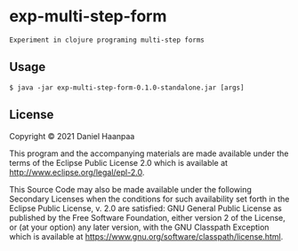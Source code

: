 # exp-multi-step-form

    Experiment in clojure programing multi-step forms


## Usage

    $ java -jar exp-multi-step-form-0.1.0-standalone.jar [args]



## License

Copyright © 2021 Daniel Haanpaa

This program and the accompanying materials are made available under the
terms of the Eclipse Public License 2.0 which is available at
http://www.eclipse.org/legal/epl-2.0.

This Source Code may also be made available under the following Secondary
Licenses when the conditions for such availability set forth in the Eclipse
Public License, v. 2.0 are satisfied: GNU General Public License as published by
the Free Software Foundation, either version 2 of the License, or (at your
option) any later version, with the GNU Classpath Exception which is available
at https://www.gnu.org/software/classpath/license.html.
